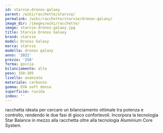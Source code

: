 ```yaml
---
id: starvie-dronos-galaxy
parent: /wiki/racchette/starvie/
permalink: /wiki/racchette/starvie/dronos-galaxy/
image_dir: /images/wiki/racchette/
image: starvie-dronos-galaxy.jpg
title: Starvie Dronos Galaxy
brand: starvie
model: Dronos Galaxy
marca: starvie
modello: dronos galaxy
anno: '2021'
prezzo: '250'
forma: goccia
bilanciamento: alto
peso: 350-385
livello: avanzato
materiale: carbonio
gomma: EVA soft densa
superficie: ruvida
index: ''
---
```

racchetta ideata per cercare un bilanciamento ottimale tra potenza e controllo, rendendo le due fasi di gioco confortevoli. Incorpora la tecnologia Star Balance in mezzo alla racchetta oltre alla tecnologia Aluminium Core System.
